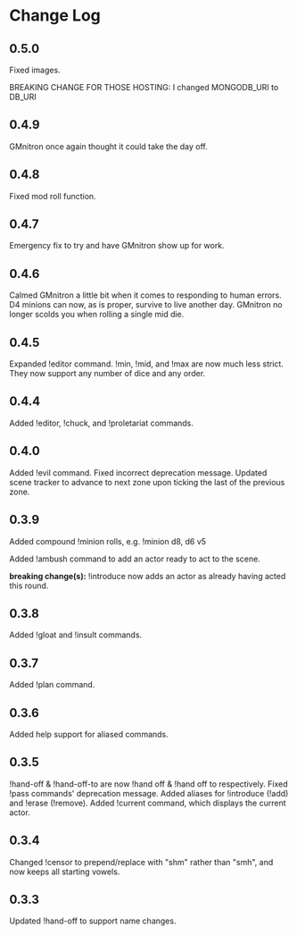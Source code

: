 # Change Log

## 0.5.0
Fixed images.

BREAKING CHANGE FOR THOSE HOSTING:
I changed MONGODB_URI to DB_URI

## 0.4.9
GMnitron once again thought it could take the day off.

## 0.4.8
Fixed mod roll function.

## 0.4.7
Emergency fix to try and have GMnitron show up for work.

## 0.4.6
Calmed GMnitron a little bit when it comes to responding to human errors.
D4 minions can now, as is proper, survive to live another day.
GMnitron no longer scolds you when rolling a single mid die.

## 0.4.5
Expanded !editor command.
!min, !mid, and !max are now much less strict. They now support any number of dice and any order.

## 0.4.4
Added !editor, !chuck, and !proletariat commands.

## 0.4.0
Added !evil command.
Fixed incorrect deprecation message.
Updated scene tracker to advance to next zone upon ticking the last of the previous zone.

## 0.3.9
Added compound !minion rolls, e.g.
!minion d8, d6 v5

Added !ambush command to add an actor ready to act to the scene.

**breaking change(s):**
!introduce now adds an actor as already having acted this round.

## 0.3.8
Added !gloat and !insult commands.

## 0.3.7
Added !plan command.

## 0.3.6
Added help support for aliased commands.

## 0.3.5
!hand-off & !hand-off-to are now !hand off & !hand off to respectively.
Fixed !pass commands' deprecation message.
Added aliases for !introduce (!add) and !erase (!remove).
Added !current command, which displays the current actor.

## 0.3.4
Changed !censor to prepend/replace with "shm" rather than "smh", and now keeps all starting vowels.

## 0.3.3
Updated !hand-off to support name changes.